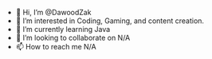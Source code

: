 - 👋 Hi, I’m @DawoodZak
- 👀 I’m interested in Coding, Gaming, and content creation.
- 🌱 I’m currently learning Java
- 💞️ I’m looking to collaborate on N/A
- 📫 How to reach me N/A

<!---
DawoodZak/DawoodZak is a ✨ special ✨ repository because its `README.md` (this file) appears on your GitHub profile.
You can click the Preview link to take a look at your changes.
--->
